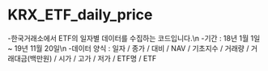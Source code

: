 # KRX_ETF_daily_price
-한국거래소에서 ETF의 일자별 데이터를 수집하는 코드입니다.\n
-기간 : 18년 1월 1일 ~ 19년 11월 20일\n
-데이터 양식 : 일자 / 종가 / 대비 / NAV / 기초지수 / 거래량 / 거래대금(백만원) / 시가 / 고가 / 저가 / ETF명 / ETF 
